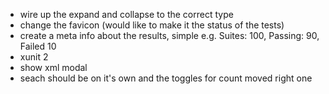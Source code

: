 * wire up the expand and collapse to the correct type
* change the favicon (would like to make it the status of the tests)
* create a meta info about the results, simple e.g.
    Suites: 100, Passing: 90, Failed 10
* xunit 2
* show xml modal
* seach should be on it's own and the toggles for count moved right one